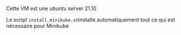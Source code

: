 Cette VM est une ubuntu server 21.10

Le script ``install_minikube.sh``installe automatiquement tout ce qui est nécessaire pour Minikube